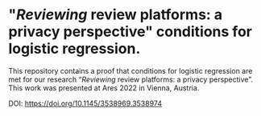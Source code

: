 # "*Reviewing* review platforms: a privacy perspective" conditions for logistic regression.
This repository contains a proof that conditions for logistic regression are met for our research “*Reviewing* review platforms: a privacy perspective”. This work was presented at Ares 2022 in Vienna, Austria.

DOI: https://doi.org/10.1145/3538969.3538974
